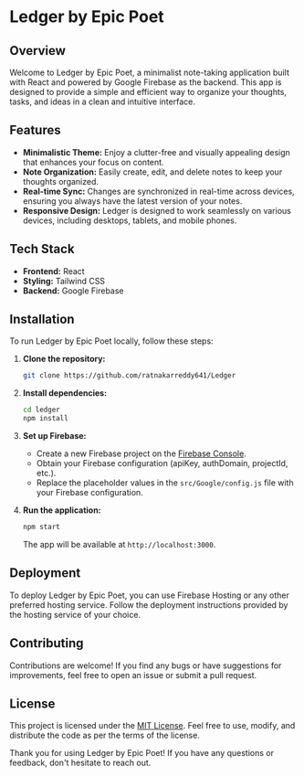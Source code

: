 # Ledger by Epic Poet

## Overview

Welcome to Ledger by Epic Poet, a minimalist note-taking application built with React and powered by Google Firebase as the backend. This app is designed to provide a simple and efficient way to organize your thoughts, tasks, and ideas in a clean and intuitive interface.

## Features

- **Minimalistic Theme:** Enjoy a clutter-free and visually appealing design that enhances your focus on content.
- **Note Organization:** Easily create, edit, and delete notes to keep your thoughts organized.
- **Real-time Sync:** Changes are synchronized in real-time across devices, ensuring you always have the latest version of your notes.
- **Responsive Design:** Ledger is designed to work seamlessly on various devices, including desktops, tablets, and mobile phones.

## Tech Stack

- **Frontend:** React
- **Styling:** Tailwind CSS
- **Backend:** Google Firebase

## Installation

To run Ledger by Epic Poet locally, follow these steps:

1. **Clone the repository:**
   
    ```bash
    git clone https://github.com/ratnakarreddy641/Ledger
    ```

2. **Install dependencies:**

    ```bash
    cd ledger
    npm install
    ```

3. **Set up Firebase:**

    - Create a new Firebase project on the [Firebase Console](https://console.firebase.google.com/).
    - Obtain your Firebase configuration (apiKey, authDomain, projectId, etc.).
    - Replace the placeholder values in the `src/Google/config.js` file with your Firebase configuration.

4. **Run the application:**

    ```bash
    npm start
    ```

    The app will be available at `http://localhost:3000`.

## Deployment

To deploy Ledger by Epic Poet, you can use Firebase Hosting or any other preferred hosting service. Follow the deployment instructions provided by the hosting service of your choice.

## Contributing

Contributions are welcome! If you find any bugs or have suggestions for improvements, feel free to open an issue or submit a pull request.

## License

This project is licensed under the [MIT License](LICENSE). Feel free to use, modify, and distribute the code as per the terms of the license.

Thank you for using Ledger by Epic Poet! If you have any questions or feedback, don't hesitate to reach out.
